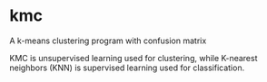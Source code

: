 # kmc
A k-means clustering program with confusion matrix

KMC is unsupervised learning used for clustering, while K-nearest neighbors (KNN) is supervised learning used for classification.
